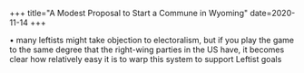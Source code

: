 +++
title="A Modest Proposal to Start a Commune in Wyoming"
date=2020-11-14
+++

• many leftists might take objection to electoralism, but if you play the game to the same degree that the right-wing parties in the US have, it becomes clear how relatively easy it is to warp this system to support Leftist goals
